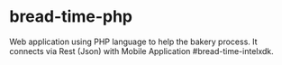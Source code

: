 # bread-time-php

Web application using PHP language to help the bakery process. It connects via Rest (Json) with Mobile Application #bread-time-intelxdk.
